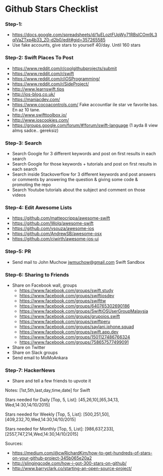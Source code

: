 # Github Stars Checklist

### Step-1:

- https://docs.google.com/spreadsheets/d/1uELoztFUpWy71RBsICOm9L3qlVaZTxp4b33_Z0-d2b0/edit#gid=357265585
- Use fake accounts, give stars to yourself 40/day. Until 160 stars 


### Step-2: Swift Places To Post

- https://www.reddit.com/r/coolgithubprojects/submit
- https://www.reddit.com/r/swift
- https://www.reddit.com/r/iOSProgramming/
- https://www.reddit.com/r/SideProject/
- http://www.learnswift.tips
- http://ios-blog.co.uk/
- https://maniacdev.com/
- https://www.cocoacontrols.com/ Fake accountlar ile star ve favorite bas. En az 10 tane.
- http://www.swifttoolbox.io/
- http://www.ioscookies.com/
- https://groups.google.com/forum/#!forum/swift-language  (1 ayda 8 view almış sadce.. gereksiz)


### Step-3: Search

- Search Google for 3 different keywords and post on first results in each search
- Search Google for those keywords + tutorials and post on first results in each search
- Search inside Stackoverflow for 3 different keywords and post answers or comments by answering the question & giving some code & promoting the repo
- Search Youtube tutorials about the subject and comment on those videos


### Step-4: Edit Awesome Lists

- https://github.com/matteocrippa/awesome-swift
- https://github.com/Wolg/awesome-swift
- https://github.com/vsouza/awesome-ios
- https://github.com/AndrewSB/awesome-osx
- https://github.com/cjwirth/awesome-ios-ui

### Step-5: PR

- Send mail to John Muchow <jwmuchow@gmail.com> Swift Sandbox


### Step-6: Sharing to Friends

- Share on Facebook wall, groups
  - https://www.facebook.com/groups/swift.study
  - https://www.facebook.com/groups/swiftiosdev
  - https://www.facebook.com/groups/swifttw
  - https://www.facebook.com/groups/640765302690186
  - https://www.facebook.com/groups/SwiftiOSUserGroupMalaysia
  - https://www.facebook.com/groups/grupoios.swift
  - https://www.facebook.com/groups/swiftperu
  - https://www.facebook.com/groups/saylani.iphone.squad
  - https://www.facebook.com/groups/swift.app.dev
  - https://www.facebook.com/groups/1501127486766324
  - https://www.facebook.com/groups/758657577499091
- Share on Twitter
- Share on Slack groups
- Send email to MoMoAnkara

### Step-7: HackerNews

- Share and tell a few friends to upvote it


Notes: [1st,5th,last,day,time,date] for Swift

Stars needed for Daily [Top, 5, List]: [45,26,10],[65,34,13, Wed,14:30,14/10/2015]

Stars needed for Weekly [Top, 5, List]: [500,251,50],[409,232,70,Wed,14:30,14/10/2015]

Stars needed for Monthly [Top, 5, List]: [986,637,233],[2557,747,214,Wed,14:30,14/10/2015]



Sources:

- https://medium.com/@cwRichardKim/how-to-get-hundreds-of-stars-on-your-github-project-345b065e20a2
- http://slingingcode.com/how-i-got-300-stars-on-github/
- http://www.barryclark.co/starting-an-open-source-project/
